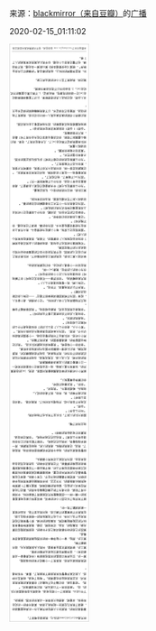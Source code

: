 来源：[blackmirror（来自豆瓣）](https://www.douban.com/people/211117803/)的[广播](https://www.douban.com/people/211117803/status/2811615211/)


2020-02-15_01:11:02


![](./pic/2020-02-15_01:11:02-blackmirror的广播1.jpg)  

